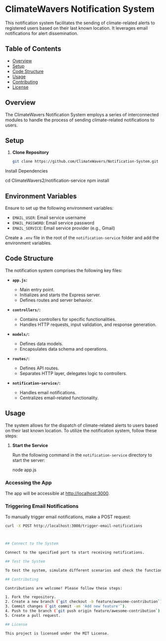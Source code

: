 # ClimateWavers Notification System

This notification system facilitates the sending of climate-related alerts to registered users based on their last known location. It leverages email notifications for alert dissemination.

## Table of Contents

- [Overview](#overview)
- [Setup](#setup)
- [Code Structure](#code-structure)
- [Usage](#usage)
- [Contributing](#contributing)
- [License](#license)

## Overview

The ClimateWavers Notification System employs a series of interconnected modules to handle the process of sending climate-related notifications to users.

## Setup

1. **Clone Repository**

   ```bash
   git clone https://github.com/ClimateWavers/Notification-System.git

Install Dependencies

cd ClimateWavers2/notification-service
npm install

## Environment Variables

Ensure to set up the following environment variables:

- `EMAIL_USER`: Email service username
- `EMAIL_PASSWORD`: Email service password
- `EMAIL_SERVICE`: Email service provider (e.g., Gmail)

Create a `.env` file in the root of the `notification-service` folder and add the environment variables.

## Code Structure

The notification system comprises the following key files:


- **`app.js`:**
  - Main entry point.
  - Initializes and starts the Express server.
  - Defines routes and server behavior.

- **`controllers/`:**
  - Contains controllers for specific functionalities.
  - Handles HTTP requests, input validation, and response generation.

- **`models/`:**
  - Defines data models.
  - Encapsulates data schema and operations.

- **`routes/`:**
  - Defines API routes.
  - Separates HTTP layer, delegates logic to controllers.

- **`notification-service/`:**
  - Handles email notifications.
  - Centralizes email-related functionality.

## Usage

The system allows for the dispatch of climate-related alerts to users based on their last known location. To utilize the notification system, follow these steps:

1. **Start the Service**

   Run the following command in the `notification-service` directory to start the server:

   node app.js

### Accessing the App

The app will be accessible at [http://localhost:3000](http://localhost:3000).


### Triggering Email Notifications

To manually trigger email notifications, make a POST request:

```bash
curl -X POST http://localhost:3000/trigger-email-notifications



## Connect to the System

Connect to the specified port to start receiving notifications.

## Test the System

To test the system, simulate different scenarios and check the functionality of the email notifications.

## Contributing

Contributions are welcome! Please follow these steps:

1. Fork the repository.
2. Create a new branch (`git checkout -b feature/awesome-contribution`).
3. Commit changes (`git commit -am 'Add new feature'`).
4. Push to the branch (`git push origin feature/awesome-contribution`).
5. Create a pull request.

## License

This project is licensed under the MIT License.

